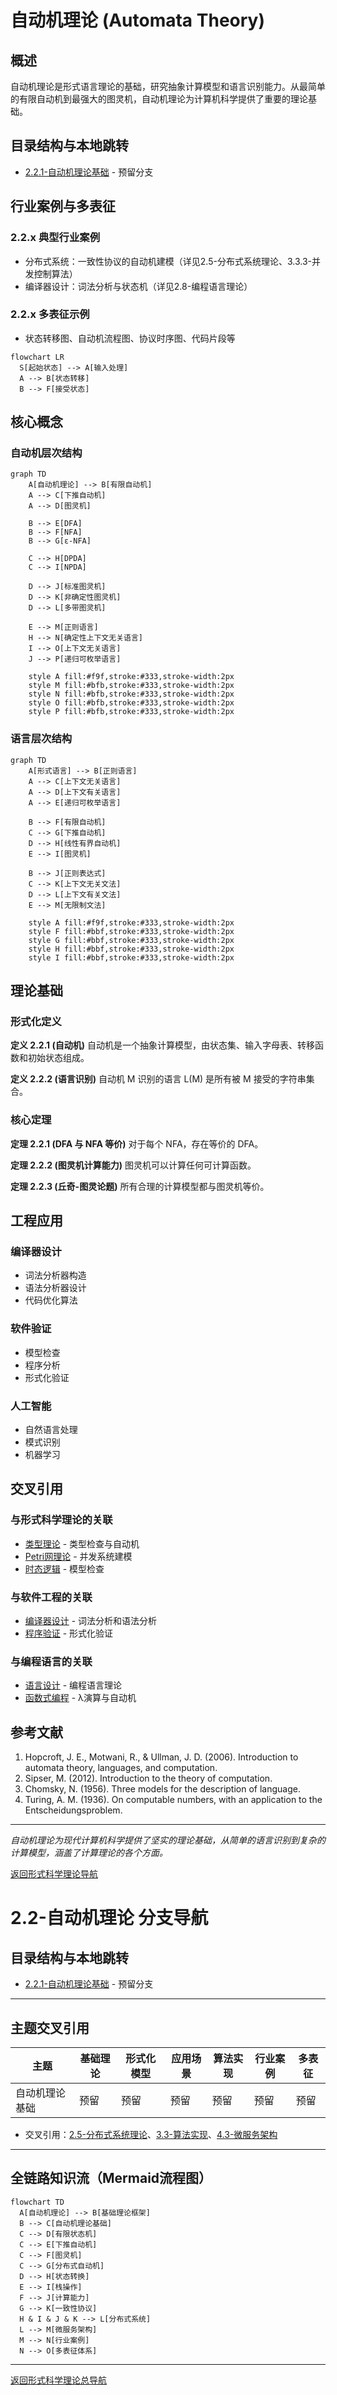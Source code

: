 # 自动机理论 (Automata Theory)

## 概述

自动机理论是形式语言理论的基础，研究抽象计算模型和语言识别能力。从最简单的有限自动机到最强大的图灵机，自动机理论为计算机科学提供了重要的理论基础。

## 目录结构与本地跳转

- [2.2.1-自动机理论基础](2.2.1-自动机理论基础.md) - 预留分支

## 行业案例与多表征

### 2.2.x 典型行业案例

- 分布式系统：一致性协议的自动机建模（详见2.5-分布式系统理论、3.3.3-并发控制算法）
- 编译器设计：词法分析与状态机（详见2.8-编程语言理论）

### 2.2.x 多表征示例

- 状态转移图、自动机流程图、协议时序图、代码片段等

```mermaid
flowchart LR
  S[起始状态] --> A[输入处理]
  A --> B[状态转移]
  B --> F[接受状态]
```

## 核心概念

### 自动机层次结构

```mermaid
graph TD
    A[自动机理论] --> B[有限自动机]
    A --> C[下推自动机]
    A --> D[图灵机]
    
    B --> E[DFA]
    B --> F[NFA]
    B --> G[ε-NFA]
    
    C --> H[DPDA]
    C --> I[NPDA]
    
    D --> J[标准图灵机]
    D --> K[非确定性图灵机]
    D --> L[多带图灵机]
    
    E --> M[正则语言]
    H --> N[确定性上下文无关语言]
    I --> O[上下文无关语言]
    J --> P[递归可枚举语言]
    
    style A fill:#f9f,stroke:#333,stroke-width:2px
    style M fill:#bfb,stroke:#333,stroke-width:2px
    style N fill:#bfb,stroke:#333,stroke-width:2px
    style O fill:#bfb,stroke:#333,stroke-width:2px
    style P fill:#bfb,stroke:#333,stroke-width:2px
```

### 语言层次结构

```mermaid
graph TD
    A[形式语言] --> B[正则语言]
    A --> C[上下文无关语言]
    A --> D[上下文有关语言]
    A --> E[递归可枚举语言]
    
    B --> F[有限自动机]
    C --> G[下推自动机]
    D --> H[线性有界自动机]
    E --> I[图灵机]
    
    B --> J[正则表达式]
    C --> K[上下文无关文法]
    D --> L[上下文有关文法]
    E --> M[无限制文法]
    
    style A fill:#f9f,stroke:#333,stroke-width:2px
    style F fill:#bbf,stroke:#333,stroke-width:2px
    style G fill:#bbf,stroke:#333,stroke-width:2px
    style H fill:#bbf,stroke:#333,stroke-width:2px
    style I fill:#bbf,stroke:#333,stroke-width:2px
```

## 理论基础

### 形式化定义

**定义 2.2.1 (自动机)**
自动机是一个抽象计算模型，由状态集、输入字母表、转移函数和初始状态组成。

**定义 2.2.2 (语言识别)**
自动机 M 识别的语言 L(M) 是所有被 M 接受的字符串集合。

### 核心定理

**定理 2.2.1 (DFA 与 NFA 等价)**
对于每个 NFA，存在等价的 DFA。

**定理 2.2.2 (图灵机计算能力)**
图灵机可以计算任何可计算函数。

**定理 2.2.3 (丘奇-图灵论题)**
所有合理的计算模型都与图灵机等价。

## 工程应用

### 编译器设计

- 词法分析器构造
- 语法分析器设计
- 代码优化算法

### 软件验证

- 模型检查
- 程序分析
- 形式化验证

### 人工智能

- 自然语言处理
- 模式识别
- 机器学习

## 交叉引用

### 与形式科学理论的关联

- [类型理论](../2.1-类型理论/) - 类型检查与自动机
- [Petri网理论](../2.3-Petri网理论/) - 并发系统建模
- [时态逻辑](../2.4-时态逻辑/) - 模型检查

### 与软件工程的关联

- [编译器设计](../3-软件工程与架构/3.1-系统架构/) - 词法分析和语法分析
- [程序验证](../3-软件工程与架构/3.4-软件验证/) - 形式化验证

### 与编程语言的关联

- [语言设计](../4-编程语言与范式/4.1-Rust语言/) - 编程语言理论
- [函数式编程](../4-编程语言与范式/4.2-函数式编程/) - λ演算与自动机

## 参考文献

1. Hopcroft, J. E., Motwani, R., & Ullman, J. D. (2006). Introduction to automata theory, languages, and computation.
2. Sipser, M. (2012). Introduction to the theory of computation.
3. Chomsky, N. (1956). Three models for the description of language.
4. Turing, A. M. (1936). On computable numbers, with an application to the Entscheidungsproblem.

---

*自动机理论为现代计算机科学提供了坚实的理论基础，从简单的语言识别到复杂的计算模型，涵盖了计算理论的各个方面。*

[返回形式科学理论导航](../README.md)

# 2.2-自动机理论 分支导航

## 目录结构与本地跳转

- [2.2.1-自动机理论基础](2.2.1-自动机理论基础.md) - 预留分支

---

## 主题交叉引用

| 主题      | 基础理论 | 形式化模型 | 应用场景 | 算法实现 | 行业案例 | 多表征 |
|-----------|----------|------------|----------|----------|----------|--------|
| 自动机理论基础| 预留   | 预留       | 预留     | 预留     | 预留     | 预留   |

- 交叉引用：[2.5-分布式系统理论](../2.5-分布式系统理论/README.md)、[3.3-算法实现](../../../3-数据模型与算法/3.3-算法实现/README.md)、[4.3-微服务架构](../../../4-软件架构与工程/4.3-微服务架构/README.md)

---

## 全链路知识流（Mermaid流程图）

```mermaid
flowchart TD
  A[自动机理论] --> B[基础理论框架]
  B --> C[自动机理论基础]
  C --> D[有限状态机]
  C --> E[下推自动机]
  C --> F[图灵机]
  C --> G[分布式自动机]
  D --> H[状态转换]
  E --> I[栈操作]
  F --> J[计算能力]
  G --> K[一致性协议]
  H & I & J & K --> L[分布式系统]
  L --> M[微服务架构]
  M --> N[行业案例]
  N --> O[多表征体系]
```

---

[返回形式科学理论总导航](../README.md)
